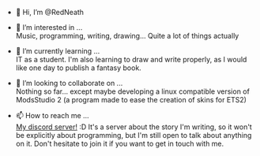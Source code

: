 - 👋 Hi, I’m @RedNeath
- 👀 I’m interested in ...<br>
Music, programming, writing, drawing... Quite a lot of things actually<br>

- 🌱 I’m currently learning ...<br>
IT as a student. I'm also learning to draw and write properly, as I would like one day to publish a fantasy book.<br>

- 💞️ I’m looking to collaborate on ...<br>
Nothing so far... except maybe developing a linux compatible version of ModsStudio 2 (a program made to ease the creation of skins for ETS2)<br>

- 📫 How to reach me ...<br>
<a href="https://discord.gg/g6XuGQTKZd">My discord server!</a> :D It's a server about the story I'm writing, so it won't be explicitly about programming, but I'm still open to talk
about anything on it. Don't hesitate to join it if you want to get in touch with me.

<!---
RedNeath/RedNeath is a ✨ special ✨ repository because its `README.md` (this file) appears on your GitHub profile.
You can click the Preview link to take a look at your changes.
--->

